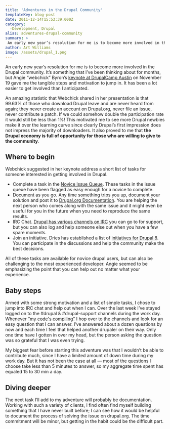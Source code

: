 ```yaml
---
title: 'Adventures in the Drupal Community'
templateKey: blog-post
date: 2011-12-14T15:53:39.000Z
category: 
  -Development, Drupal
alias: adventures-drupal-community
summary: > 
 An early new year’s resolution for me is to become more involved in the Drupal community. It’s something that I’ve been thinking about for months, but Angie "webchick" Byron’s keynote at DrupalCamp Austin on November 19 gave me the tangible steps and motivation to jump in. It has been a lot easier to get involved than I anticipated.
author: Art Williams
image: /assets/drupal_1.png
---
```


An early new year’s resolution for me is to become more involved in the Drupal community. It’s something that I’ve been thinking about for months, but Angie “webchick” Byron’s [keynote at DrupalCamp Austin](http://2011.drupalcampaustin.org/sessions/drupal-community-where-are-we-going-and-how-get-involved) on November 19 gave me the tangible steps and motivation to jump in. It has been a lot easier to get involved than I anticipated.

An amazing statistic that Webchick shared in her presentation is that 99.63% of those who download Drupal leave and are never heard from again; they never create an account on Drupal.org, never file an issue, never contribute a patch. If we could somehow double the participation rate it would still be less than 1%! This motivated me to see more Drupal newbies make it over the learning curve since clearly Drupal’s first impression does not impress the majority of downloaders. It also proved to me that **the Drupal economy is full of opportunity for those who are willing to give to the community**.

Where to begin
--------------

Webchick suggested in her keynote address a short list of tasks for someone interested in getting involved in Drupal.

*   Complete a task in the [Novice Issue Queue](https://www.drupal.org/project/issues/search?status[0]=1&status[1]=8&status[2]=13&status[3]=14&status[4]=15&issue_tags_op=or&issue_tags=Novice). These tasks in the issue queue have been flagged as easy enough for a novice to complete.
*   Document as you go. Any time something trips you up, document your solution and post it to [Drupal.org Documentation](https://www.drupal.org/documentation). You are helping the next person who comes along with the same issue and it might even be useful for you in the future when you need to reproduce the same results.
*   IRC Chat. [Drupal has various channels on IRC](https://www.drupal.org/irc) you can go to for support, but you can also log and help someone else out when you have a few spare moments.
*   Join an initiative. Dries has established a list of [initiatives for Drupal 8](https://groups.drupal.org/drupal-initiatives). You can participate in the discussions and help the community make the best decisions.

All of these tasks are available for novice drupal users, but can also be challenging to the most experienced developer. Angie seemed to be emphasizing the point that you can help out no matter what your experience.

Baby steps
----------

Armed with some strong motivation and a list of simple tasks, I chose to jump into IRC chat and help out when I can. Over the last week I’ve stayed logged on to the #drupal & #drupal-support channels during the work day. Whenever [“my code's compiling”](http://xkcd.com/303/) I hop over to the channels and look for an easy question that I can answer. I’ve answered about a dozen questions by now and each time I feel that helped another drupaler on their way. Only one time have I gotten in over my head, but the person asking the question was so grateful that I was even trying.

My biggest fear before starting this adventure was that I wouldn’t be able to contribute much, since I have a limited amount of down time during my work day. But it has not been the case at all — most of the questions I choose take less than 5 minutes to answer, so my aggregate time spent has equaled 15 to 30 min a day.

Diving deeper
-------------

The next task I’ll add to my adventure will probably be documentation. Working with such a variety of clients, I find often find myself building something that I have never built before; I can see how it would be helpful to document the process of solving the issue on drupal.org. The time commitment will be minor, but getting in the habit could be the difficult part.